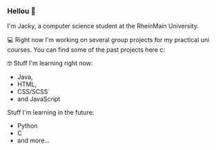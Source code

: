 ### Hellou 🙈

I'm Jacky, a computer science student at the RheinMain University.

💻 Right now I'm working on several group projects for my practical uni courses.
You can find some of the past projects here c:

🤓 Stuff I'm learning right now: 
+ Java, 
+ HTML, 
+ CSS/SCSS 
+ and JavaScript

Stuff I'm learning in the future:
+ Python
+ C
+ and more...
